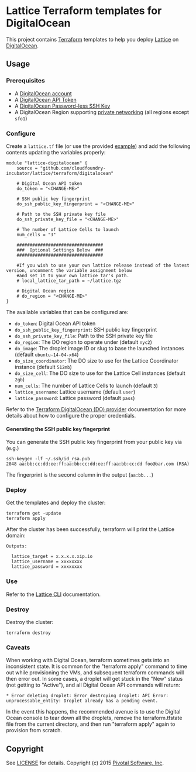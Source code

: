 # Lattice Terraform templates for DigitalOcean

This project contains [Terraform](https://www.terraform.io/) templates to help you deploy
[Lattice](https://github.com/cloudfoundry-incubator/lattice) on
[DigitalOcean](https://www.digitalocean.com).

## Usage

### Prerequisites

* A [DigitalOcean account](https://www.digitalocean.com)
* A [DigitalOcean API Token](https://www.digitalocean.com/community/tutorials/how-to-use-the-digitalocean-api-v2#how-to-generate-a-personal-access-token)
* A [DigitalOcean Password-less SSH Key](https://www.digitalocean.com/community/tutorials/how-to-use-ssh-keys-with-digitalocean-droplets)
* A DigitalOcean Region supporting [private networking](https://www.digitalocean.com/company/blog/introducing-private-networking/) (all regions except `sfo1`)

### Configure

Create a `lattice.tf` file (or use the provided [example](https://github.com/cloudfoundry-incubator/lattice/blob/master/terraform/digitalocean/lattice.tf.example)) and add the following contents updating the variables properly:

```
module "lattice-digitalocean" {
    source = "github.com/cloudfoundry-incubator/lattice/terraform/digitalocean"

    # Digital Ocean API token
    do_token = "<CHANGE-ME>"

    # SSH public key fingerprint
    do_ssh_public_key_fingerprint = "<CHANGE-ME>"

    # Path to the SSH private key file
    do_ssh_private_key_file = "<CHANGE-ME>"

    # The number of Lattice Cells to launch
    num_cells = "3"

    #################################
    ###  Optional Settings Below  ###
    #################################

    #If you wish to use your own lattice release instead of the latest version, uncomment the variable assignment below
    #and set it to your own lattice tar's path.
    # local_lattice_tar_path = ~/lattice.tgz

    # Digital Ocean region
    # do_region = "<CHANGE-ME>"
}
```

The available variables that can be configured are:

* `do_token`: Digital Ocean API token
* `do_ssh_public_key_fingerprint`: SSH public key fingerprint
* `do_ssh_private_key_file`: Path to the SSH private key file
* `do_region`: The DO region to operate under (default `nyc2`)
* `do_image`: The droplet image ID or slug to base the launched instances (default `ubuntu-14-04-x64`)
* `do_size_coordinator`: The DO size to use for the Lattice Coordinator instance (default `512mb`)
* `do_size_cell`: The DO size to use for the Lattice Cell instances (default `2gb`)
* `num_cells`: The number of Lattice Cells to launch (default `3`)
* `lattice_username`: Lattice username (default `user`)
* `lattice_password`: Lattice password (default `pass`)

Refer to the [Terraform DigitalOcean (DO) provider](https://www.terraform.io/docs/providers/do/index.html)
documentation for more details about how to configure the proper credentials.

#### Generating the SSH public key fingerprint 

You can generate the SSH public key fingerprint from your public key via (e.g.)

```
ssh-keygen -lf ~/.ssh/id_rsa.pub
2048 aa:bb:cc:dd:ee:ff:aa:bb:cc:dd:ee:ff:aa:bb:cc:dd foo@bar.com (RSA)
```

The fingerprint is the second column in the output (`aa:bb...`)

### Deploy

Get the templates and deploy the cluster:

```
terraform get -update
terraform apply
```

After the cluster has been successfully, terraform will print the Lattice domain:

```
Outputs:

  lattice_target = x.x.x.x.xip.io
  lattice_username = xxxxxxxx
  lattice_password = xxxxxxxx
```

### Use

Refer to the [Lattice CLI](https://github.com/pivotal-cf-experimental/lattice-cli#lattice-cli) documentation.

### Destroy

Destroy the cluster:

```
terraform destroy
```

### Caveats

When working with Digital Ocean, terraform sometimes gets into an inconsistent state.  It is common for
the "terraform apply" command to time out while provisioning the VMs, and subsequent terraform commands will
then error out.  In some cases, a droplet will get stuck in the "New" status (not getting to "Active"), and
all Digital Ocean API commands will return:

```
* Error deleting droplet: Error destroying droplet: API Error: unprocessable_entity: Droplet already has a pending event.
```

In the event this happens, the recommended avenue is to use the Digital Ocean console to tear down all the droplets,
remove the terraform.tfstate file from the current directory, and then run "terraform apply" again to provision
from scratch.

## Copyright

See [LICENSE](https://github.com/cloudfoundry-incubator/lattice/blob/master/LICENSE) for details.
Copyright (c) 2015 [Pivotal Software, Inc](http://www.pivotal.io/).
